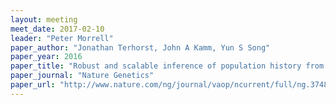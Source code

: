 ```yaml
---
layout: meeting
meet_date: 2017-02-10
leader: "Peter Morrell"
paper_author: "Jonathan Terhorst, John A Kamm, Yun S Song"
paper_year: 2016
paper_title: "Robust and scalable inference of population history from hundreds of unphased whole genomes"
paper_journal: "Nature Genetics"
paper_url: "http://www.nature.com/ng/journal/vaop/ncurrent/full/ng.3748.html"
---
```

